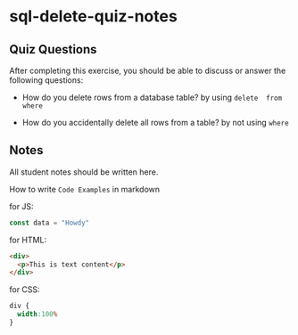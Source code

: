 # sql-delete-quiz-notes

## Quiz Questions

After completing this exercise, you should be able to discuss or answer the following questions:

- How do you delete rows from a database table?
by using `delete  from  where`

- How do you accidentally delete all rows from a table?
by not using `where`

## Notes

All student notes should be written here.


How to write `Code Examples` in markdown

for JS:
```javascript
const data = "Howdy"
```

for HTML:
```html
<div>
  <p>This is text content</p>
</div>
```

for CSS:
```css
div {
  width:100%
}
```
